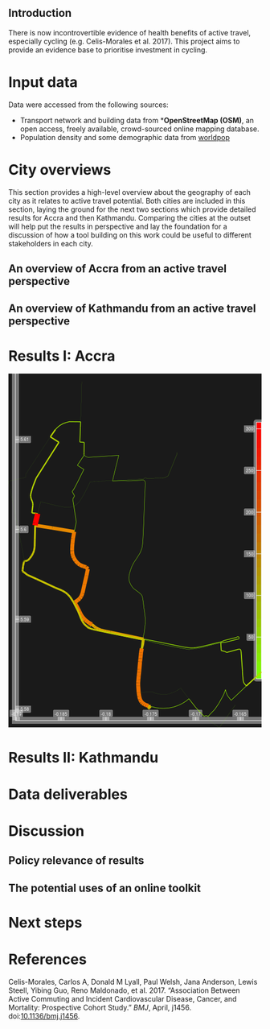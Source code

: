 <!-- Note: this is where I'm adding the write-up for now for maximum visibility.
Can go elsewhere, e.g. as a vignette before this is open sourced. -->
Introduction
------------

There is now incontrovertible evidence of health benefits of active travel, especially cycling (e.g. Celis-Morales et al. 2017). This project aims to provide an evidence base to prioritise investment in cycling.

Input data
==========

Data were accessed from the following sources:

-   Transport network and building data from \***OpenStreetMap (OSM)**, an open access, freely available, crowd-sourced online mapping database.
-   Population density and some demographic data from [worldpop](http://www.worldpop.org.uk/) <!-- - Topographic data from NASA's open SRTM data -->

<!-- Additional data on population densities will be obtained from WorldPop and from NASA's Socioeconomic Data and Applications Center (SDAC). The -->
<!-- former provides static fine-resolution data (100$m^2$, for the year 2013 only), while the latter provides coarser (1$km^2$) future projections -->
<!-- out to 2020. -->
City overviews
==============

This section provides a high-level overview about the geography of each city as it relates to active travel potential. Both cities are included in this section, laying the ground for the next two sections which provide detailed results for Accra and then Kathmandu. Comparing the cities at the outset will help put the results in perspective and lay the foundation for a discussion of how a tool building on this work could be useful to different stakeholders in each city.

An overview of Accra from an active travel perspective
------------------------------------------------------

An overview of Kathmandu from an active travel perspective
----------------------------------------------------------

Results I: Accra
================

![](./fig/test.png)

Results II: Kathmandu
=====================

Data deliverables
=================

Discussion
==========

Policy relevance of results
---------------------------

<!-- To what extent has this deliverable (from phase 1) been delivered? -->
<!-- **Deliverables:** This phase will provide clean datasets and summary information about the 'data landscape' of each case study city. -->
<!-- This will relate primarily to population density, trip attractors and transport infrastructure from which to -->
<!-- We will also deliver summaries of the relationships between demographic and transport infrastructure data and an assessment of the quality of local data and priorities for future data collection. -->
<!-- The deliverables will be provided in the form of datasets provided to the WHO and interactive and high quality maps. -->
The potential uses of an online toolkit
---------------------------------------

Next steps
==========

References
==========

<!-- Anything else to consider here guys? -->
Celis-Morales, Carlos A, Donald M Lyall, Paul Welsh, Jana Anderson, Lewis Steell, Yibing Guo, Reno Maldonado, et al. 2017. “Association Between Active Commuting and Incident Cardiovascular Disease, Cancer, and Mortality: Prospective Cohort Study.” *BMJ*, April, j1456. doi:[10.1136/bmj.j1456](https://doi.org/10.1136/bmj.j1456).
